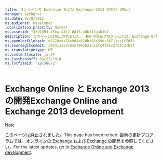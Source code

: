 ```yaml
---
title: オンラインの Exchange および Exchange 2013 の開発 (廃止)
manager: sethgros
ms.date: 03/9/2015
ms.audience: Developer
localization_priority: Normal
ms.assetid: f33d1093-75ba-4ff2-8d15-b0bf73a401bf
description: このページは廃止されました。 最新の更新プログラムでは、Exchange Online のトピックと「Exchange の開発を参照してください。
ms.openlocfilehash: d6120cda74e9d4a628be93c59dc3b711cc1f7df5
ms.sourcegitcommit: 34041125dc8c5f993b21cebfc4f8b72f0fd2cb6f
ms.translationtype: MT
ms.contentlocale: ja-JP
ms.lasthandoff: 06/25/2018
ms.locfileid: "19758872"
---
```

# <a name="exchange-online-and-exchange-2013-development"></a><span data-ttu-id="0319c-104">Exchange Online と Exchange 2013 の開発</span><span class="sxs-lookup"><span data-stu-id="0319c-104">Exchange Online and Exchange 2013 development</span></span>

> [!NOTE] 
> <span data-ttu-id="0319c-105">このページは廃止されました。</span><span class="sxs-lookup"><span data-stu-id="0319c-105">This page has been retired.</span></span> <span data-ttu-id="0319c-106">最新の更新プログラムでは、[オンラインの Exchange および Exchange の開発](exchange-server-development.md)を参照してください。</span><span class="sxs-lookup"><span data-stu-id="0319c-106">For the latest updates, go to [Exchange Online and Exchange development](exchange-server-development.md).</span></span>

